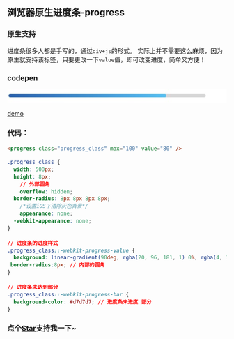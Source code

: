 ## 浏览器原生进度条-progress


### 原生支持

进度条很多人都是手写的，通过`div+js`的形式。 实际上并不需要这么麻烦，因为原生就支持该标签，只要更改一下`value`值，即可改变进度，简单又方便！

### codepen

![](https://github.com/OBKoro1/articleImg_src/blob/master/2019/progress.png?raw=true)

[demo](https://codepen.io/OBKoro1/pen/XoaRyg)



### 代码：

```html
<progress class="progress_class" max="100" value="80" />
```

```css
.progress_class {
  width: 500px;
  height: 8px;
	// 外部圆角
	overflow: hidden; 
  border-radius: 8px 8px 8px 8px;
	/*设置iOS下清除灰色背景*/
	appearance: none; 
  -webkit-appearance: none;
}

// 进度条的进度样式
.progress_class::-webkit-progress-value {
  background: linear-gradient(90deg, rgba(20, 96, 181, 1) 0%, rgba(4, 195, 250, 1) 100%); 
 border-radius:8px; // 内部的圆角
}

// 进度条未达到部分
.progress_class::-webkit-progress-bar {
  background-color: #d7d7d7; // 进度条未进度 部分
}
```
<!-- 特殊字符串：用于修改/删除markdown的结尾提示语-OBKoro1 -->
### 点个[Star](https://github.com/OBKoro1/codeBlack)支持我一下~

